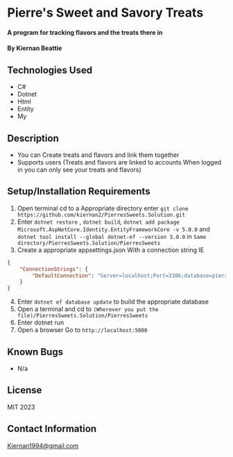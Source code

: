 # Pierre's Sweet and Savory Treats

#### A program for tracking flavors and the treats there in

#### By Kiernan Beattie 

## Technologies Used

* C#
* Dotnet
* Html
* Entity
* My

## Description

* You can Create treats and flavors and link them together
* Supports users (Treats and flavors are linked to accounts When logged in you can only see your treats and flavors)

## Setup/Installation Requirements

1. Open terminal cd to a Appropriate directory enter `git clone https://github.com/kiernan2/PierresSweets.Solution.git`
2. Enter `dotnet restore` , `dotnet build`, `dotnet add package Microsoft.AspNetCore.Identity.EntityFrameworkCore -v 5.0.0` and `dotnet tool install --global dotnet-ef --version 3.0.0` in `Same directory/PierresSweets.Solution/PierresSweets`
3. Create a appropriate appsettings.json With a connection string IE
```json
{
    "ConnectionStrings": {
        "DefaultConnection": "Server=localhost;Port=3306;database=pierres_sweets;uid=root;pwd=YOUR-PASSWORD-HERE;"
    }
}
```
4. Enter `dotnet ef database update` to build the appropriate database
5. Open a terminal and cd to `(Wherever you put the file)/PierresSweets.Solution/PierresSweets`
6. Enter dotnet run
7. Open a browser Go to `http://localhost:5000`

## Known Bugs

* N/a

## License

MIT 2023

## Contact Information
Kiernan1994@gmail.com
